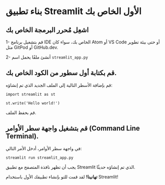 # بناء تطبيق Streamlit الأول الخاص بك

## اشعِل مُحرر البرمجة الخاص بك

1- قم بتشغيل برنامج IDE الخاص بك، سواء كان Atom أو VS Code أو حتى بيئة تطوير مثل GitPod أو GitHub.dev.

2- أنشئ ملفًا يحمل اسم `streamlit_app.py`
## قم بكتابة أول سطور من الكود الخاص بك.

قم بإضافة الأسطر التالية إلى الملف الجديد الذي تم إنشاؤه:
```
import streamlit as st

st.write('Hello world!')
```

قم بحفظ الملف.

## قم بتشغيل واجهة سطر الأوامر (Command Line Terminal).

في واجهة سطر الأوامر، أدخل الأمر التالي:
```
streamlit run streamlit_app.py
```

يجب أن تظهر نافذة المتصفح مع تطبيق Streamlit الذي تم إنشاؤه حديثًا.

**تهانينا!** لقد قمت للتو بإنشاء تطبيقك الأول باستخدام Streamlit!
